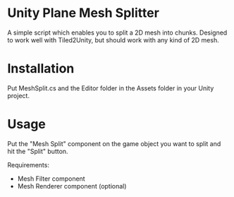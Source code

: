 # Unity Plane Mesh Splitter
A simple script which enables you to split a 2D mesh into chunks. Designed to work well with Tiled2Unity, but should work with any kind of 2D mesh.

# Installation
Put MeshSplit.cs and the Editor folder in the Assets folder in your Unity project.

# Usage
Put the "Mesh Split" component on the game object you want to split and hit the "Split" button.

Requirements:
- Mesh Filter component
- Mesh Renderer component (optional)
